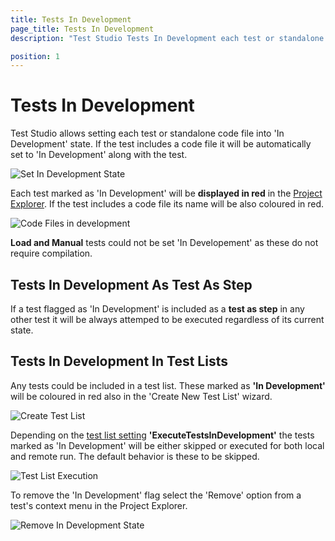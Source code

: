 ```yaml
---
title: Tests In Development
page_title: Tests In Development
description: "Test Studio Tests In Development each test or standalone code file could be set into 'In Development' state. If the test includes a code file it will be automatically set to 'In Development' along with the test"

position: 1
---
```

# Tests In Development

Test Studio allows setting each test or standalone code file into 'In Development' state. If the test includes a code file it will be automatically set to 'In Development' along with the test.

![Set In Development State][1]

Each test marked as 'In Development' will be **displayed in red** in the <a href="/features/project-explorer/overview" target="_blank">Project Explorer</a>. If the test includes a code file its name will be also coloured in red.

![Code Files in development][2]

**Load and Manual** tests could not be set 'In Developement' as these do not require compilation.

## Tests In Development As Test As Step

If a test flagged as 'In Development' is included as a **test as step** in any other test it will be always attemped to be executed regardless of its current state. 

## Tests In Development In Test Lists

Any tests could be included in a test list. These marked as **'In Development'** will be coloured in red also in the 'Create New Test List' wizard. 

![Create Test List][3]

Depending on the <a href="/getting-started/test-execution/test-list-settings" target="_blank">test list setting</a> **'ExecuteTestsInDevelopment'** the tests marked as 'In Development' will be either skipped or executed for both local and remote run. The default behavior is these to be skipped.

![Test List Execution][4]

To remove the 'In Development' flag select the 'Remove' option from a test's context menu in the Project Explorer. 

![Remove In Development State][5]

[1]: /img/features/test-maintenance/tests-in-development/right-click-test.png
[2]: /img/features/test-maintenance/tests-in-development/test-in-dev-mark.png
[3]: /img/features/test-maintenance/tests-in-development/test-in-dev-test-list.png
[4]: /img/features/test-maintenance/tests-in-development/test-in-dev-list-settings.png
[5]: /img/features/test-maintenance/tests-in-development/right-click-remove-dev.png